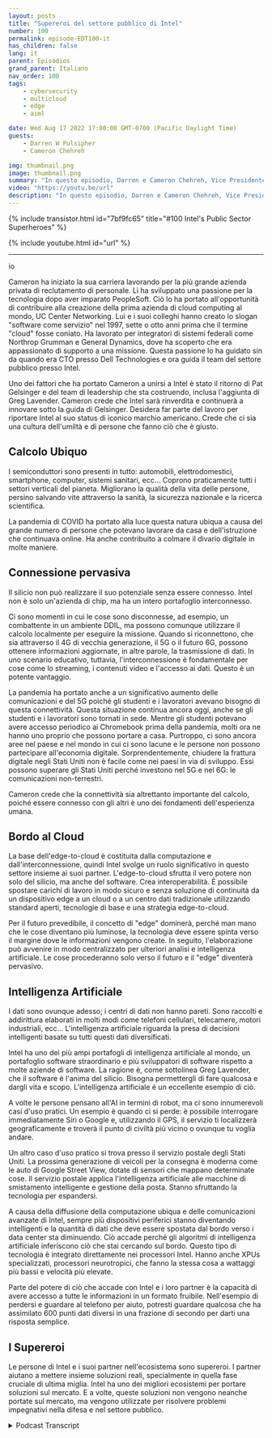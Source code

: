 ```yaml
---
layout: posts
title: "Supereroi del settore pubblico di Intel"
number: 100
permalink: episode-EDT100-it
has_children: false
lang: it
parent: Episódios
grand_parent: Italiano
nav_order: 100
tags:
    - cybersecurity
    - multicloud
    - edge
    - aiml

date: Wed Aug 17 2022 17:00:00 GMT-0700 (Pacific Daylight Time)
guests:
    - Darren W Pulsipher
    - Cameron Chehreh

img: thumbnail.png
image: thumbnail.png
summary: "In questo episodio, Darren e Cameron Chehreh, Vice Presidente e Direttore Generale del Settore Pubblico di Intel, parlano dei superpoteri di Intel: calcolo ubiquo, connettività pervasiva, dal bordo al cloud e intelligenza artificiale."
video: "https://youtu.be/url"
description: "In questo episodio, Darren e Cameron Chehreh, Vice Presidente e Direttore Generale del Settore Pubblico di Intel, parlano dei superpoteri di Intel: calcolo ubiquo, connettività pervasiva, dal bordo al cloud e intelligenza artificiale."
---
```


<div>
{% include transistor.html id="7bf9fc65" title="#100 Intel's Public Sector Superheroes" %}

{% include youtube.html id="url" %}
</div>

---

io

Cameron ha iniziato la sua carriera lavorando per la più grande azienda privata di reclutamento di personale. Lì ha sviluppato una passione per la tecnologia dopo aver imparato PeopleSoft. Ciò lo ha portato all'opportunità di contribuire alla creazione della prima azienda di cloud computing al mondo, UC Center Networking. Lui e i suoi colleghi hanno creato lo slogan "software come servizio" nel 1997, sette o otto anni prima che il termine "cloud" fosse coniato. Ha lavorato per integratori di sistemi federali come Northrop Grumman e General Dynamics, dove ha scoperto che era appassionato di supporto a una missione. Questa passione lo ha guidato sin da quando era CTO presso Dell Technologies e ora guida il team del settore pubblico presso Intel.

Uno dei fattori che ha portato Cameron a unirsi a Intel è stato il ritorno di Pat Gelsinger e del team di leadership che sta costruendo, inclusa l'aggiunta di Greg Lavender. Cameron crede che Intel sarà rinverdita e continuerà a innovare sotto la guida di Gelsinger. Desidera far parte del lavoro per riportare Intel al suo status di iconico marchio americano. Crede che ci sia una cultura dell'umiltà e di persone che fanno ciò che è giusto.

## Calcolo Ubiquo

I semiconduttori sono presenti in tutto: automobili, elettrodomestici, smartphone, computer, sistemi sanitari, ecc... Coprono praticamente tutti i settori verticali del pianeta. Migliorano la qualità della vita delle persone, persino salvando vite attraverso la sanità, la sicurezza nazionale e la ricerca scientifica.

La pandemia di COVID ha portato alla luce questa natura ubiqua a causa del grande numero di persone che potevano lavorare da casa e dell'istruzione che continuava online. Ha anche contribuito a colmare il divario digitale in molte maniere.

## Connessione pervasiva

Il silicio non può realizzare il suo potenziale senza essere connesso. Intel non è solo un'azienda di chip, ma ha un intero portafoglio interconnesso.

Ci sono momenti in cui le cose sono disconnesse, ad esempio, un combattente in un ambiente DDIL, ma possono comunque utilizzare il calcolo localmente per eseguire la missione. Quando si riconnettono, che sia attraverso il 4G di vecchia generazione, il 5G o il futuro 6G, possono ottenere informazioni aggiornate, in altre parole, la trasmissione di dati. In uno scenario educativo, tuttavia, l'interconnessione è fondamentale per cose come lo streaming, i contenuti video e l'accesso ai dati. Questo è un potente vantaggio.

La pandemia ha portato anche a un significativo aumento delle comunicazioni e del 5G poiché gli studenti e i lavoratori avevano bisogno di questa connettività. Questa situazione continua ancora oggi, anche se gli studenti e i lavoratori sono tornati in sede. Mentre gli studenti potevano avere accesso periodico ai Chromebook prima della pandemia, molti ora ne hanno uno proprio che possono portare a casa. Purtroppo, ci sono ancora aree nel paese e nel mondo in cui ci sono lacune e le persone non possono partecipare all'economia digitale. Sorprendentemente, chiudere la frattura digitale negli Stati Uniti non è facile come nei paesi in via di sviluppo. Essi possono superare gli Stati Uniti perché investono nel 5G e nel 6G: le comunicazioni non-terrestri.

Cameron crede che la connettività sia altrettanto importante del calcolo, poiché essere connesso con gli altri è uno dei fondamenti dell'esperienza umana.

## Bordo al Cloud

La base dell'edge-to-cloud è costituita dalla computazione e dall'interconnessione, quindi Intel svolge un ruolo significativo in questo settore insieme ai suoi partner. L'edge-to-cloud sfrutta il vero potere non solo del silicio, ma anche del software. Crea interoperabilità. È possibile spostare carichi di lavoro in modo sicuro e senza soluzione di continuità da un dispositivo edge a un cloud o a un centro dati tradizionale utilizzando standard aperti, tecnologie di base e una strategia edge-to-cloud.

Per il futuro prevedibile, il concetto di "edge" dominerà, perché man mano che le cose diventano più luminose, la tecnologia deve essere spinta verso il margine dove le informazioni vengono create. In seguito, l'elaborazione può avvenire in modo centralizzato per ulteriori analisi e intelligenza artificiale. Le cose procederanno solo verso il futuro e il "edge" diventerà pervasivo.

## Intelligenza Artificiale

I dati sono ovunque adesso; i centri di dati non hanno pareti. Sono raccolti e addirittura elaborati in molti modi come telefoni cellulari, telecamere, motori industriali, ecc... L'intelligenza artificiale riguarda la presa di decisioni intelligenti basate su tutti questi dati diversificati.

Intel ha uno dei più ampi portafogli di intelligenza artificiale al mondo, un portafoglio software straordinario e più sviluppatori di software rispetto a molte aziende di software. La ragione è, come sottolinea Greg Lavender, che il software è l'anima del silicio. Bisogna permettergli di fare qualcosa e dargli vita e scopo. L'intelligenza artificiale è un eccellente esempio di ciò.

A volte le persone pensano all'AI in termini di robot, ma ci sono innumerevoli casi d'uso pratici. Un esempio è quando ci si perde: è possibile interrogare immediatamente Siri o Google e, utilizzando il GPS, il servizio ti localizzerà geograficamente e troverà il punto di civiltà più vicino o ovunque tu voglia andare.

Un altro caso d'uso pratico si trova presso il servizio postale degli Stati Uniti. La prossima generazione di veicoli per la consegna è moderna come le auto di Google Street View, dotate di sensori che mappano determinate cose. Il servizio postale applica l'intelligenza artificiale alle macchine di smistamento intelligente e gestione della posta. Stanno sfruttando la tecnologia per espandersi.

A causa della diffusione della computazione ubiqua e delle comunicazioni avanzate di Intel, sempre più dispositivi periferici stanno diventando intelligenti e la quantità di dati che deve essere spostata dal bordo verso i data center sta diminuendo. Ciò accade perché gli algoritmi di intelligenza artificiale inferiscono ciò che stai cercando sul bordo. Questo tipo di tecnologia è integrato direttamente nei processori Intel. Hanno anche XPUs specializzati, processori neurotropici, che fanno la stessa cosa a wattaggi più bassi e velocità più elevate.

Parte del potere di ciò che accade con Intel e i loro partner è la capacità di avere accesso a tutte le informazioni in un formato fruibile. Nell'esempio di perdersi e guardare al telefono per aiuto, potresti guardare qualcosa che ha assimilato 600 punti dati diversi in una frazione di secondo per darti una risposta semplice.

## I Supereroi

Le persone di Intel e i suoi partner nell'ecosistema sono supereroi. I partner aiutano a mettere insieme soluzioni reali, specialmente in quella fase cruciale di ultima miglia. Intel ha uno dei migliori ecosistemi per portare soluzioni sul mercato. E a volte, queste soluzioni non vengono neanche portate sul mercato, ma vengono utilizzate per risolvere problemi impegnativi nella difesa e nel settore pubblico.



<details>
<summary> Podcast Transcript </summary>

<p></p>

</details>
